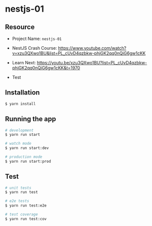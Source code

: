 # nestjs-01

## Resource

- Project Name: `nestjs-01`

- NestJS Crash Course: https://www.youtube.com/watch?v=xzu3QXwo1BU&list=PL_cUvD4qzbkw-phjGK2qq0nQiG6gw1cKK
- Learn Next: https://youtu.be/xzu3QXwo1BU?list=PL_cUvD4qzbkw-phjGK2qq0nQiG6gw1cKK&t=1970
- Test

## Installation

```bash
$ yarn install
```

## Running the app

```bash
# development
$ yarn run start

# watch mode
$ yarn run start:dev

# production mode
$ yarn run start:prod
```

## Test

```bash
# unit tests
$ yarn run test

# e2e tests
$ yarn run test:e2e

# test coverage
$ yarn run test:cov
```